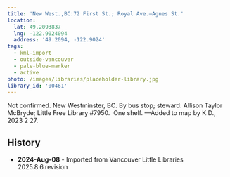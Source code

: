```yaml
---
title: 'New West.,BC:72 First St.; Royal Ave.—Agnes St.'
location:
  lat: 49.2093837
  lng: -122.9024094
  address: '49.2094, -122.9024'
tags:
  - kml-import
  - outside-vancouver
  - pale-blue-marker
  - active
photo: /images/libraries/placeholder-library.jpg
library_id: '00461'
---
```

Not confirmed. New Westminster, BC.
By bus stop; steward: Allison Taylor McBryde; Little Free Library #7950.  One shelf.
—Added to map by K.D., 2023 2 27.

## History
- **2024-Aug-08** - Imported from Vancouver Little Libraries 2025.8.6.revision
